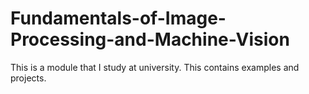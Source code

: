 # Fundamentals-of-Image-Processing-and-Machine-Vision
This is a module that I study at university. This contains examples and projects. 

